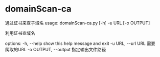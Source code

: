 # domainScan-ca
通过证书来查子域名
usage: domainScan-ca.py [-h] -u URL [-o OUTPUT]

利用证书查域名

options:
  -h, --help            show this help message and exit
  -u URL, --url URL     需要爬取的URL
  -o OUTPUT, --output   指定输出文件路径
